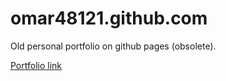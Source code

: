 # omar48121.github.com

Old personal portfolio on github pages (obsolete).

[Portfolio link](https://omar48121.github.io/personalweb)
